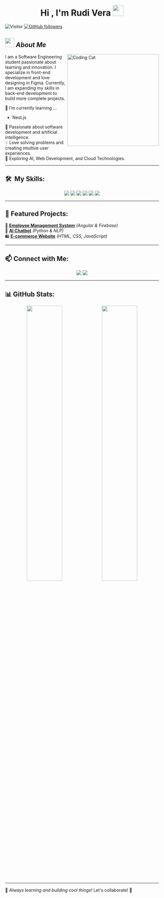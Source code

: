 # <h1 align="center">Hi , I'm Rudi Vera <img src="https://media.giphy.com/media/hvRJCLFzcasrR4ia7z/giphy.gif" width="35"></h1>

![Visitor](https://visitor-badge.laobi.icu/badge?page_id=RudiDev.RudiDev) 
[![GitHub followers](https://img.shields.io/github/followers/RudiDev.svg?style=social&label=Follow)](https://github.com/RudiDev?tab=followers)

## <img src="https://media.giphy.com/media/ObNTw8Uzwy6KQ/giphy.gif" width="30px">&nbsp;***About Me***
<img align="right" width=300px alt="Coding Cat" src="https://s4.ezgif.com/tmp/ezgif-427752e639e077.gif" />
I am a Software Engineering student passionate about learning and innovation. I specialize in front-end development and love designing in Figma. Currently, I am expanding my skills in back-end development to build more complete projects.

 🌱 I’m currently learning ...
  - Nest.js

👾 Passionate about software development and artificial intelligence.  
💡 Love solving problems and creating intuitive user experiences.  
🌱 Exploring AI, Web Development, and Cloud Technologies.  

---

## 🛠 &nbsp;My Skills:
<p align="center">
  <img src="https://img.shields.io/badge/HTML5-E34F26?style=for-the-badge&logo=html5&logoColor=white">
  <img src="https://img.shields.io/badge/CSS3-1572B6?style=for-the-badge&logo=css3&logoColor=white">
  <img src="https://img.shields.io/badge/JavaScript-F7DF1E?style=for-the-badge&logo=javascript&logoColor=black">
  <img src="https://img.shields.io/badge/Python-3776AB?style=for-the-badge&logo=python&logoColor=white">
  <img src="https://img.shields.io/badge/GitHub-181717?style=for-the-badge&logo=github&logoColor=white">
  <img src="https://img.shields.io/badge/Figma-F24E1E?style=for-the-badge&logo=figma&logoColor=white">
</p>

---

## 🚀 Featured Projects:
📌 **[Employee Management System](https://github.com/RudiDev/gestion-empleados)** *(Angular & Firebase)*  
🤖 **[AI Chatbot](https://github.com/RudiDev/chatbot-ia)** *(Python & NLP)*  
🛍️ **[E-commerce Website](https://github.com/RudiDev/ecommerce)** *(HTML, CSS, JavaScript)*  

---

## 📫 Connect with Me:
<p align="center">
  <a href="mailto:rudialonsovera@gmail.com"><img src="https://img.shields.io/badge/Email-D14836?style=for-the-badge&logo=gmail&logoColor=white"></a>
  <a href="https://www.computrabajo.com.pe"><img src="https://img.shields.io/badge/Computrabajo-0073E6?style=for-the-badge&logo=briefcase&logoColor=white"></a>
</p>

---

## 📊 GitHub Stats:
<p align="center">
  <img src="https://github-readme-stats.vercel.app/api?username=RudiDev&show_icons=true&theme=tokyonight" width="48%"> 
  <img src="https://github-readme-streak-stats.herokuapp.com/?user=RudiDev&theme=tokyonight" width="48%">
</p>

---

🌟 _Always learning and building cool things!_ Let's collaborate! 🚀
